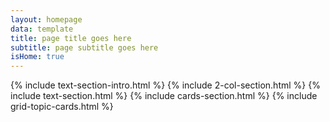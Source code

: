 ```yaml
---
layout: homepage
data: template
title: page title goes here
subtitle: page subtitle goes here
isHome: true
---
```


[//]: # "the homepage layout is made up of a set of components. Choose components from the include file. These are added into the default layout, which has a heading and main section which pull the title info in the YAML config above in."

{% include text-section-intro.html %}
{% include 2-col-section.html %}
{% include text-section.html %}
{% include cards-section.html %}
{% include grid-topic-cards.html %}